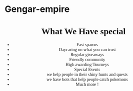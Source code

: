 # Gengar-empire
<!DOCTYPE-html>
<html>
  <head>
    <meta charset="utf-8">
  </head>
  <body>
    <header>
      <h1><b><font face="Arial Bold Italic">What We Have special</h1></b></font>
<ul><font face="Comic Sans MS">
  <li>Fast spawns
    <li>Daycaring on what you can trust
<li>Regular giveaways
<li>Friendly community
<li>High awarding Tourneys
<li>Special Events
<li>we help people in their shiny hunts and quests
<li>we have bots that help people catch pokemons
<li>Much more !
  </ul></font>
  
